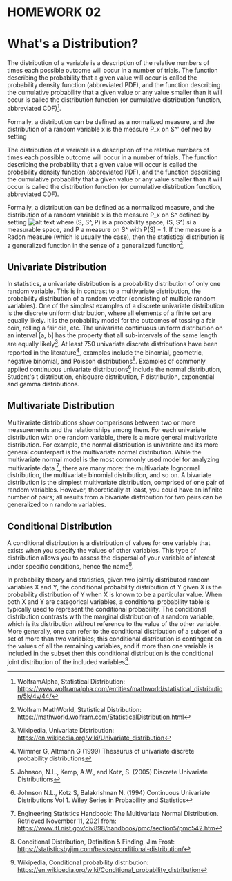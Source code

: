 # HOMEWORK 02

# What's a Distribution?

The distribution of a variable is a description of the relative numbers of times each possible outcome will occur in a number of trials. The function describing the probability that a given value will occur is called the probability density function (abbreviated PDF), and the function describing the cumulative probability that a given value or any value smaller than it will occur is called the distribution function (or cumulative distribution function, abbreviated CDF)[^1].

Formally, a distribution can be defined as a normalized measure, and the distribution of a random variable x is the measure P_x on S^' defined by setting


The distribution of a variable is a description of the relative numbers of times each possible outcome will occur in a number of trials. The function describing the
probability that a given value will occur is called the probability density function (abbreviated PDF), and the function describing the cumulative probability that a given value or any value smaller than it will occur is called the distribution function (or cumulative distribution function, abbreviated CDF).

Formally, a distribution can be defined as a normalized measure, and the distribution of a random variable x is the measure P_x on S^ defined by setting 
![alt text](https://mathworld.wolfram.com/images/equations/StatisticalDistribution/NumberedEquation1.svg)
where (S, S^, P) is a probability space, (S, S^) si a measurable space, and P a measure on S^ with P(S) = 1. If the measure is a Radon measure (which is usually the case), then the statistical distribution is a generalized function in the sense of a generalized function[^2].

[^1]: WolframAlpha, Statistical Distribution: https://www.wolframalpha.com/entities/mathworld/statistical_distribution/5k/4v/44/
[^2]: Wolfram MathWorld, Statistical Distribution: https://mathworld.wolfram.com/StatisticalDistribution.html

## Univariate Distribution

In statistics, a univariate distribution is a probability distribution of only one random variable. This is in contrast to a multivariate distribution, the probability distribution of a random vector (consisting of multiple random variables).
One of the simplest examples of a discrete univariate distribution is the discrete uniform distribution, where all elements of a finite set are equally likely. It is the probability model for the outcomes of tossing a fair coin, rolling a fair die, etc. The univariate continuous uniform distribution on an interval [a, b] has the property that all sub-intervals of the same length are equally likely[^3]. 
At least 750 univariate discrete distributions have been reported in the literature[^4], examples include the binomial, geometric, negative binomial, and Poisson distributions[^5].
Examples of commonly applied continuous univariate distributions[^6] include the normal distribution, Student's t distribution, chisquare distribution, F distribution, exponential and gamma distributions.

[^3]: Wikipedia, Univariate Distribution: https://en.wikipedia.org/wiki/Univariate_distribution
[^4]: Wimmer G, Altmann G (1999) Thesaurus of univariate discrete probability distributions
[^5]: Johnson, N.L., Kemp, A.W., and Kotz, S. (2005) Discrete Univariate Distributions
[^6]: Johnson N.L., Kotz S, Balakrishnan N. (1994) Continuous Univariate Distributions Vol 1. Wiley Series in Probability and Statistics

## Multivariate Distribution

Multivariate distributions show comparisons between two or more measurements and the relationships among them. For each univariate distribution with one random variable, there is a more general multivariate distribution. For example, the normal distribution is univariate and its more general counterpart is the multivariate normal distribution. While the multivariate normal model is the most commonly used model for analyzing multivariate data [^7], there are many more: the multivariate lognormal distribution, the multivariate binomial distribution, and so on.
A bivariate distribution is the simplest multivariate distribution, comprised of one pair of random variables. However, theoretically at least, you could have an infinite number of pairs; all results from a bivariate distribution for two pairs can be generalized to n random variables.

[^7]: Engineering Statistics Handbook: The Multivariate Normal Distribution. Retrieved November 11, 2021 from: https://www.itl.nist.gov/div898/handbook/pmc/section5/pmc542.htm

## Conditional Distribution

A conditional distribution is a distribution of values for one variable that exists when you specify the values of other variables. This type of distribution allows you to assess the dispersal of your variable of interest under specific conditions, hence the name[^8].

In probability theory and statistics, given two jointly distributed random variables X and Y, the conditional probability distribution of Y given X is the probability distribution of Y when X is known to be a particular value. When both X and Y are categorical variables, a conditional probability table is typically used to represent the conditional probability. The conditional distribution contrasts with the marginal distribution of a random variable, which is its distribution without reference to the value of the other variable. More generally, one can refer to the conditional distribution of a subset of a set of more than two variables; this conditional distribution is contingent on the values of all the remaining variables, and if more than one variable is included in the subset then this conditional distribution is the conditional joint distribution of the included variables[^9].

[^8]: Conditional Distribution, Definition & Finding, Jim Frost: https://statisticsbyjim.com/basics/conditional-distribution/
[^9]: Wikipedia, Conditional probability distribution: https://en.wikipedia.org/wiki/Conditional_probability_distribution
[^10]:
[^]:
[^]:
[^]:
[^]:
[^]:
[^]:
[^]:
[^]:

